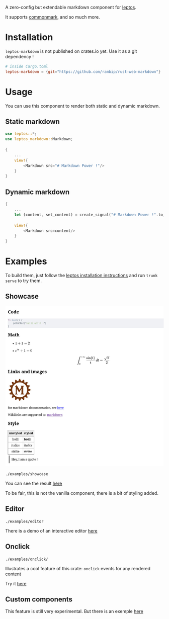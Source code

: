 A zero-config but extendable markdown component for [leptos](https://www.leptos.dev/).

It supports [commonmark](https://commonmark.org/), and so much more.

# Installation
`leptos-markdown` is not published on crates.io yet.
Use it as a git dependency !
```toml
# inside Cargo.toml
leptos-markdown = {git="https://github.com/rambip/rust-web-markdown"}
```

# Usage
You can use this component to render both static and dynamic markdown.

## Static markdown

```rust
use leptos::*;
use leptos_markdown::Markdown;

{
    ...
    view!{
        <Markdown src="# Markdown Power !"/>
    }
}
```

## Dynamic markdown
```rust
{
    ...
    let (content, set_content) = create_signal("# Markdown Power !".to_string());

    view!{
        <Markdown src=content/>
    }
}
```


# Examples
To build them, just follow the [leptos installation instructions](https://leptos-rs.github.io/leptos/02_getting_started.html) and run `trunk serve` to try them.

## Showcase
![](./showcase.jpg)

`./examples/showcase`

You can see the result [here](https://rambip.github.io/rust-web-markdown/showcase)

To be fair, this is not the vanilla component, there is a bit of styling added.

## Editor
`./examples/editor`

There is a demo of an interactive editor [here](https://rambip.github.io/rust-web-markdown/editor)

## Onclick
`./examples/onclick/`

Illustrates a cool feature of this crate: `onclick` events for any rendered content

Try it [here](https://rambip.github.io/rust-web-markdown-markdown/onclick)

## Custom components

This feature is still very experimental.
But there is an exemple [here](https://rambip.github.io/rust-web-markdown-markdown/custom_component)

